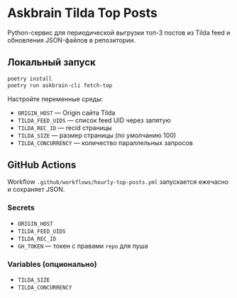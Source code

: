 # Askbrain Tilda Top Posts

Python-сервис для периодической выгрузки топ-3 постов из Tilda feed и обновления JSON-файлов в репозитории.

## Локальный запуск

```bash
poetry install
poetry run askbrain-cli fetch-top
```

Настройте переменные среды:

- `ORIGIN_HOST` — Origin сайта Tilda
- `TILDA_FEED_UIDS` — список feed UID через запятую
- `TILDA_REC_ID` — recid страницы
- `TILDA_SIZE` — размер страницы (по умолчанию 100)
- `TILDA_CONCURRENCY` — количество параллельных запросов

## GitHub Actions

Workflow `.github/workflows/hourly-top-posts.yml` запускается ежечасно и сохраняет JSON.

### Secrets

- `ORIGIN_HOST`
- `TILDA_FEED_UIDS`
- `TILDA_REC_ID`
- `GH_TOKEN` — токен с правами `repo` для пуша

### Variables (опционально)

- `TILDA_SIZE`
- `TILDA_CONCURRENCY`

